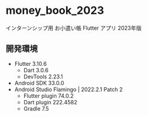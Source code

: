 # money_book_2023

インターンシップ用 お小遣い帳 Flutter アプリ 2023年版

## 開発環境

- Flutter 3.10.6
  - Dart 3.0.6
  - DevTools 2.23.1
- Android SDK 33.0.0
- Android Studio Flamingo | 2022.2.1 Patch 2
  - Flutter plugin 74.0.2
  - Dart plugin 222.4582
  - Gradle 7.5
